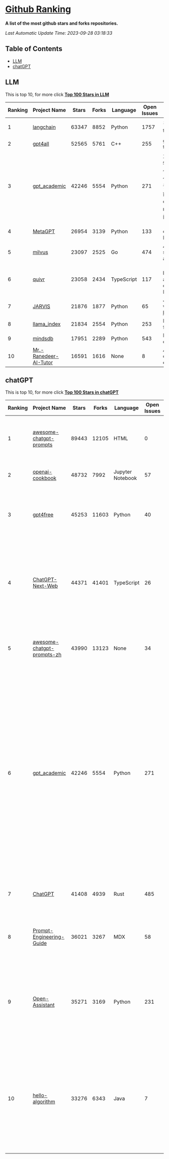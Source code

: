 [Github Ranking](./README.md)
==========

**A list of the most github stars and forks repositories.**

*Last Automatic Update Time: 2023-09-28 03:18:33*

## Table of Contents
 * [LLM](#LLM)
 * [chatGPT](#chatGPT)

## LLM

This is top 10, for more click **[Top 100 Stars in LLM](Top100/LLM.md)**

| Ranking | Project Name | Stars | Forks | Language | Open Issues | Description | Last Commit |
| ------- | ------------ | ----- | ----- | -------- | ----------- | ----------- | ----------- |
| 1 | [langchain](https://github.com/langchain-ai/langchain) | 63347 | 8852 | Python | 1757 | ⚡ Building applications with LLMs through composability ⚡ | 2023-09-28T03:12:46Z |
| 2 | [gpt4all](https://github.com/nomic-ai/gpt4all) | 52565 | 5761 | C++ | 255 | gpt4all: open-source LLM chatbots that you can run anywhere | 2023-09-27T18:24:21Z |
| 3 | [gpt_academic](https://github.com/binary-husky/gpt_academic) | 42246 | 5554 | Python | 271 | 为ChatGPT/GLM提供实用化交互界面，特别优化论文阅读/润色/写作体验，模块化设计，支持自定义快捷按钮&函数插件，支持Python和C++等项目剖析&自译解功能，PDF/LaTex论文翻译&总结功能，支持并行问询多种LLM模型，支持chatglm2等本地模型。兼容文心一言, moss, llama2, rwkv, claude2, 通义千问, 书生, 讯飞星火等。 | 2023-09-27T13:31:59Z |
| 4 | [MetaGPT](https://github.com/geekan/MetaGPT) | 26954 | 3139 | Python | 133 | 🌟 The Multi-Agent Framework: Given one line Requirement, return PRD, Design, Tasks, Repo | 2023-09-28T03:07:23Z |
| 5 | [milvus](https://github.com/milvus-io/milvus) | 23097 | 2525 | Go | 474 | A cloud-native vector database, storage for next generation AI applications | 2023-09-28T03:17:12Z |
| 6 | [quivr](https://github.com/StanGirard/quivr) | 23058 | 2434 | TypeScript | 117 | 🧠 Your Second Brain supercharged by Generative AI 🧠 Dump all your files and chat with your personal assistant on your files & more using GPT 3.5/4, Private, Anthropic, VertexAI, LLMs... | 2023-09-27T15:57:16Z |
| 7 | [JARVIS](https://github.com/microsoft/JARVIS) | 21876 | 1877 | Python | 65 | JARVIS, a system to connect LLMs with ML community. Paper: https://arxiv.org/pdf/2303.17580.pdf | 2023-09-10T05:50:43Z |
| 8 | [llama_index](https://github.com/jerryjliu/llama_index) | 21834 | 2554 | Python | 253 | LlamaIndex (GPT Index) is a data framework for your LLM applications | 2023-09-28T02:58:01Z |
| 9 | [mindsdb](https://github.com/mindsdb/mindsdb) | 17951 | 2289 | Python | 543 | MindsDB connects AI models to databases. | 2023-09-27T23:32:43Z |
| 10 | [Mr.-Ranedeer-AI-Tutor](https://github.com/JushBJJ/Mr.-Ranedeer-AI-Tutor) | 16591 | 1616 | None | 8 | A GPT-4 AI Tutor Prompt for customizable personalized learning experiences. | 2023-08-31T05:52:22Z |


## chatGPT

This is top 10, for more click **[Top 100 Stars in chatGPT](Top100/chatGPT.md)**

| Ranking | Project Name | Stars | Forks | Language | Open Issues | Description | Last Commit |
| ------- | ------------ | ----- | ----- | -------- | ----------- | ----------- | ----------- |
| 1 | [awesome-chatgpt-prompts](https://github.com/f/awesome-chatgpt-prompts) | 89443 | 12105 | HTML | 0 | This repo includes ChatGPT prompt curation to use ChatGPT better. | 2023-09-27T05:27:30Z |
| 2 | [openai-cookbook](https://github.com/openai/openai-cookbook) | 48732 | 7992 | Jupyter Notebook | 57 | Examples and guides for using the OpenAI API | 2023-09-28T00:50:54Z |
| 3 | [gpt4free](https://github.com/xtekky/gpt4free) | 45253 | 11603 | Python | 40 | The official gpt4free repository \| various collection of powerful language models | 2023-09-27T18:08:43Z |
| 4 | [ChatGPT-Next-Web](https://github.com/Yidadaa/ChatGPT-Next-Web) | 44371 | 41401 | TypeScript | 26 | A well-designed cross-platform ChatGPT UI (Web / PWA / Linux / Win / MacOS). 一键拥有你自己的跨平台 ChatGPT 应用。 | 2023-09-27T19:54:38Z |
| 5 | [awesome-chatgpt-prompts-zh](https://github.com/PlexPt/awesome-chatgpt-prompts-zh) | 43990 | 13123 | None | 34 | ChatGPT 中文调教指南。各种场景使用指南。学习怎么让它听你的话。 | 2023-08-08T04:36:57Z |
| 6 | [gpt_academic](https://github.com/binary-husky/gpt_academic) | 42246 | 5554 | Python | 271 | 为ChatGPT/GLM提供实用化交互界面，特别优化论文阅读/润色/写作体验，模块化设计，支持自定义快捷按钮&函数插件，支持Python和C++等项目剖析&自译解功能，PDF/LaTex论文翻译&总结功能，支持并行问询多种LLM模型，支持chatglm2等本地模型。兼容文心一言, moss, llama2, rwkv, claude2, 通义千问, 书生, 讯飞星火等。 | 2023-09-27T13:31:59Z |
| 7 | [ChatGPT](https://github.com/lencx/ChatGPT) | 41408 | 4939 | Rust | 485 | 🔮 ChatGPT Desktop Application (Mac, Windows and Linux) | 2023-09-22T05:42:31Z |
| 8 | [Prompt-Engineering-Guide](https://github.com/dair-ai/Prompt-Engineering-Guide) | 36021 | 3267 | MDX | 58 | 🐙 Guides, papers, lecture, notebooks and resources for prompt engineering | 2023-09-27T14:28:32Z |
| 9 | [Open-Assistant](https://github.com/LAION-AI/Open-Assistant) | 35271 | 3169 | Python | 231 | OpenAssistant is a chat-based assistant that understands tasks, can interact with third-party systems, and retrieve information dynamically to do so. | 2023-09-25T18:36:50Z |
| 10 | [hello-algorithm](https://github.com/geekxh/hello-algorithm) | 33276 | 6343 | Java | 7 | 🌍 针对小白的算法训练 \| 包括四部分：①.大厂面经 ②.力扣图解  ③.千本开源电子书 ④.百张技术思维导图（项目花了上百小时，希望可以点 star 支持，🌹感谢~）推荐免费ChatGPT使用网站 | 2023-06-13T04:13:17Z |

